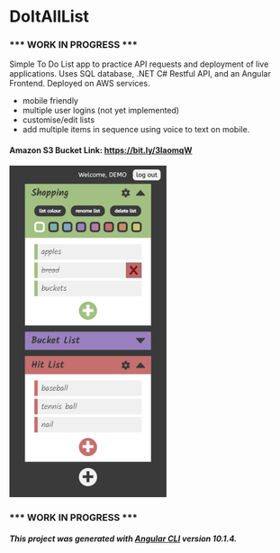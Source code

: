 # DoItAllList

### *** WORK IN PROGRESS ***

Simple To Do List app to practice API requests and deployment of live applications. 
Uses SQL database, .NET C# Restful API, and an Angular Frontend. Deployed on AWS services.

- mobile friendly
- multiple user logins (not yet implemented)
- customise/edit lists
- add multiple items in sequence using voice to text on mobile.

#### Amazon S3 Bucket Link: https://bit.ly/3laomqW 

![Thumbnail](/DoItAllListThumbnail.png)

### *** WORK IN PROGRESS ***

##### This project was generated with [Angular CLI](https://github.com/angular/angular-cli) version 10.1.4.
